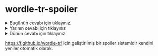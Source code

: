 # wordle-tr-spoiler

<details>
  <summary>Bugünün cevabı için tıklayınız.</summary>
  <br>
    <b> avans </b>
</details>

<details>
  <summary>Yarının cevabı için tıklayınız</summary>
  <br>
   <b> baron </b>
</details>

<details>
  <summary>Dünün cevabı için tıklayınız </summary>
  <br>
  <b> telek </b>
</details>

https://f.github.io/wordle-tr/ için geliştirilmiş bir spoiler sistemidir kendini yeniler otomatik olarak.

